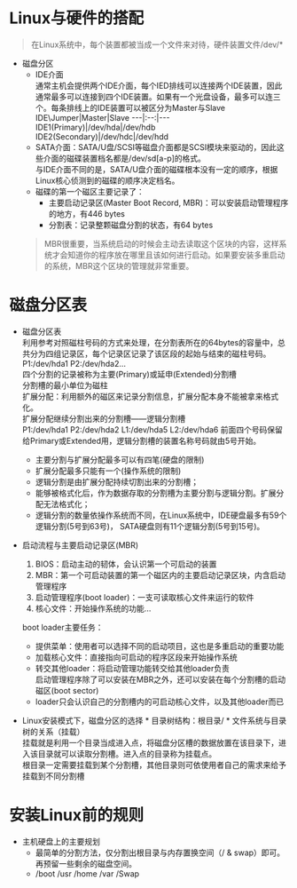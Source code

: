 # Linux与硬件的搭配
> 在Linux系统中，每个装置都被当成一个文件来对待，硬件装置文件/dev/*

* 磁盘分区
  * IDE介面  
    通常主机会提供两个IDE介面，每个IED排线可以连接两个IDE装置，因此通常最多可以连接到四个IDE装置。如果有一个光盘设备，最多可以连三个。每条排线上的IDE装置可以被区分为Master与Slave
    IDE\Jumper|Master|Slave
    ---|:--:|---
    IDE1(Primary)|/dev/hda|/dev/hdb
    IDE2(Secondary)|/dev/hdc|/dev/hdd
  * SATA介面：SATA/U盘/SCSI等磁盘介面都是SCSI模块来驱动的，因此这些介面的磁碟装置档名都是/dev/sd[a-p]的格式。  
  与IDE介面不同的是，SATA/U盘介面的磁碟根本没有一定的顺序，根据Linux核心侦测到的磁碟的顺序决定档名。
  * 磁碟的第一个磁区主要记录了：
      * 主要启动记录区(Master Boot Record, MBR)：可以安装启动管理程序的地方，有446 bytes
      * 分割表：记录整颗磁盘分割的状态，有64 bytes
  > MBR很重要，当系统启动的时候会主动去读取这个区块的内容，这样系统才会知道你的程序放在哪里且该如何进行启动。如果要安装多重启动的系统，MBR这个区块的管理就非常重要。
 # 磁盘分区表  
 * 磁盘分区表  
    利用参考对照磁柱号码的方式来处理，在分割表所在的64bytes的容量中，总共分为四组记录区，每个记录区记录了该区段的起始与结束的磁柱号码。  
    P1:/dev/hda1  P2:/dev/hda2...  
    四个分割的记录被称为主要(Primary)或延申(Extended)分割槽  
    分割槽的最小单位为磁柱  
    扩展分配：利用额外的磁区来记录分割信息，扩展分配本身不能被拿来格式化。  
    扩展分配继续分割出来的分割槽——逻辑分割槽  
    P1:/dev/hda1 P2:/dev/hda2 L1:/dev/hda5 L2:/dev/hda6  前面四个号码保留给Primary或Extended用，逻辑分割槽的装置名称号码就由5号开始。
      * 主要分割与扩展分配最多可以有四笔(硬盘的限制)
      * 扩展分配最多只能有一个(操作系统的限制)
      * 逻辑分割是由扩展分配持续切割出来的分割槽；
      * 能够被格式化后，作为数据存取的分割槽为主要分割与逻辑分割。扩展分配无法格式化；
      * 逻辑分割的数量依操作系统而不同，在Linux系统中，IDE硬盘最多有59个逻辑分割(5号到63号)， SATA硬盘则有11个逻辑分割(5号到15号)。
* 启动流程与主要启动记录区(MBR)
    1. BIOS：启动主动的韧体，会认识第一个可启动的装置
    2. MBR：第一个可启动装置的第一个磁区内的主要启动记录区块，内含启动管理程序
    3. 启动管理程序(boot loader)：一支可读取核心文件来运行的软件
    4. 核心文件：开始操作系统的功能...  
 
    boot loader主要任务：
    * 提供菜单：使用者可以选择不同的启动项目，这也是多重启动的重要功能
    * 加载核心文件：直接指向可启动的程序区段来开始操作系统
    * 转交其他loader：将启动管理功能转交给其他loader负责  
      启动管理程序除了可以安装在MBR之外，还可以安装在每个分割槽的启动磁区(boot sector)
    * loader只会认识自己的分割槽内的可启动核心文件，以及其他loader而已
* Linux安装模式下，磁盘分区的选择
      * 目录树结构：根目录/
      * 文件系统与目录树的关系（挂载）  
        挂载就是利用一个目录当成进入点，将磁盘分区槽的数据放置在该目录下，进入该目录就可以读取分割槽。进入点的目录称为挂载点。  
        根目录一定需要挂载到某个分割槽，其他目录则可依使用者自己的需求来给予挂载到不同分割槽

# 安装Linux前的规则
* 主机硬盘上的主要规划
    * 最简单的分割方法，仅分割出根目录与内存置换空间（/ & swap）即可。再预留一些剩余的磁盘空间。
    * /boot /usr /home /var /Swap